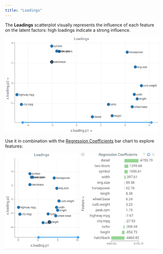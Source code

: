 ```yaml
---
title: "Loadings"
---
```


The **Loadings** scatterplot visually represents the influence of each feature on the latent factors: high loadings indicate a strong influence.

![add-to-workspace](loadings.png)

Use it in combination with the [Regression Coefficients](https://datagrok.ai/help/explore/multivariate-analysis/plots/regression-coefficients) bar chart to explore features:

![add-to-workspace](loadings-n-regr-coeffs.gif)
